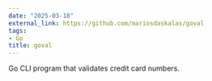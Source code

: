 ```yaml
---
date: "2025-03-18"
external_link: https://github.com/mariosdaskalas/goval
tags:
- Go
title: goval
---
```


Go CLI program that validates credit card numbers.

<!--more-->

